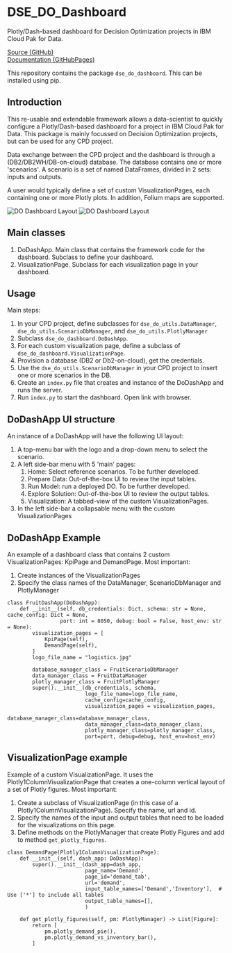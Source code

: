 # DSE_DO_Dashboard
Plotly/Dash-based dashboard for Decision Optimization projects in IBM Cloud Pak for Data.

[Source (GitHub)](https://github.com/IBM/dse-do-dashboard)<br>
[Documentation (GitHubPages)](https://ibm.github.io/dse-do-dashboard/)

This repository contains the package `dse_do_dashboard`. This can be installed using pip.

## Introduction
This re-usable and extendable framework allows a data-scientist to quickly configure a Plotly/Dash-based dashboard 
for a project in IBM Cloud Pak for Data. This package is mainly focussed on Decision Optimization projects, 
but can be used for any CPD project.

Data exchange between the CPD project and the dashboard is through a (DB2/DB2WH/DB-on-cloud) database.
The database contains one or more 'scenarios'. 
A scenario is a set of named DataFrames, divided in 2 sets: inputs and outputs.

A user would typically define a set of custom VisualizationPages, each containing one or more Plotly plots.
In addition, Folium maps are supported.

![DO Dashboard Layout](docs/source/_static/MainDashboardLayout.jpg?raw=true "DO Dashboard Layout")
![DO Dashboard Layout](_static/MainDashboardLayout.jpg?raw=true "DO Dashboard Layout")

## Main classes
1. DoDashApp. Main class that contains the framework code for the dashboard. Subclass to define your dashboard.
2. VisualizationPage. Subclass for each visualization page in your dashboard.

## Usage
Main steps:
1. In your CPD project, define subclasses for `dse_do_utils.DataManager`, `dse_do_utils.ScenarioDbManager`, and `dse_do_utils.PlotlyManager`
2. Subclass `dse_do_dashboard.DoDashApp`.
3. For each custom visualization page, define a subclass of `dse_do_dashboard.VisualizationPage`.
4. Provision a database (DB2 or Db2-on-cloud), get the credentials.
5. Use the `dse_do_utils.ScenarioDbManager` in your CPD project to insert one or more scenarios in the DB.
6. Create an `index.py` file that creates and instance of the DoDashApp and runs the server.
7. Run `index.py` to start the dashboard. Open link with browser.

## DoDashApp UI structure
An instance of a DoDashApp will have the following UI layout:
1. A top-menu bar with the logo and a drop-down menu to select the scenario.
2. A left side-bar menu with 5 'main' pages:
   1. Home: Select reference scenarios. To be further developed.
   2. Prepare Data: Out-of-the-box UI to review the input tables.
   3. Run Model: run a deployed DO. To be further developed.
   4. Explore Solution: Out-of-the-box UI to review the output tables.
   5. Visualization: A tabbed-view of the custom VisualizationPages.
3. In the left side-bar a collapsable menu with the custom VisualizationPages

## DoDashApp Example
An example of a dashboard class that contains 2 custom VisualizationPages: KpiPage and DemandPage.
Most important:
1. Create instances of the VisualizationPages
2. Specify the class names of the DataManager, ScenarioDbManager and PlotlyManager

```
class FruitDashApp(DoDashApp):
    def __init__(self, db_credentials: Dict, schema: str = None, cache_config: Dict = None,
                 port: int = 8050, debug: bool = False, host_env: str = None):
        visualization_pages = [
            KpiPage(self), 
            DemandPage(self),
        ]
        logo_file_name = "logistics.jpg"

        database_manager_class = FruitScenarioDbManager
        data_manager_class = FruitDataManager
        plotly_manager_class = FruitPlotlyManager
        super().__init__(db_credentials, schema,
                         logo_file_name=logo_file_name,
                         cache_config=cache_config,
                         visualization_pages = visualization_pages,
                         database_manager_class=database_manager_class,
                         data_manager_class=data_manager_class,
                         plotly_manager_class=plotly_manager_class,
                         port=port, debug=debug, host_env=host_env)
```

## VisualizationPage example
Example of a custom VisualizationPage. 
It uses the Plotly1ColumnVisualizationPage that creates a one-column vertical layout of a set of Plotly figures.
Most important:
1. Create a subclass of VisualizationPage (in this case of a Plotly1ColumnVisualizationPage). Specify the name, url and id.
2. Specify the names of the input and output tables that need to be loaded for the visualizations on this page.
3. Define methods on the PlotlyManager that create Plotly Figures and add to method `get_plotly_figures`.

```
class DemandPage(Plotly1ColumnVisualizationPage):
    def __init__(self, dash_app: DoDashApp):
        super().__init__(dash_app=dash_app,
                         page_name='Demand',
                         page_id='demand_tab',
                         url='demand',
                         input_table_names=['Demand','Inventory'],  # Use ['*'] to include all tables
                         output_table_names=[],
                         )

    def get_plotly_figures(self, pm: PlotlyManager) -> List[Figure]:
        return [
            pm.plotly_demand_pie(),
            pm.plotly_demand_vs_inventory_bar(),
        ]
```